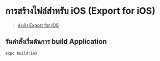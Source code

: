 
# การสร้างไฟล์สำหรับ iOS (Export for iOS)

> [อ้างอิง Export for iOS](https://docs.expo.io/versions/latest/distribution/building-standalone-apps/#if-you-choose-to-build-for-ios) 

## รันคำสั่งเริ่มต้นการ build Application 

```bash
expo build:ios
```